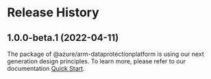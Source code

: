 # Release History
    
## 1.0.0-beta.1 (2022-04-11)

The package of @azure/arm-dataprotectionplatform is using our next generation design principles. To learn more, please refer to our documentation [Quick Start](https://aka.ms/js-track2-quickstart).
